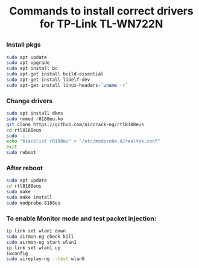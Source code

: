 <h1 align=center> Commands to install correct drivers for TP-Link TL-WN722N</p>

### Install pkgs
```bash
sudo apt update
sudo apt upgrade
sudo apt install bc
sudo apt-get install build-essential
sudo apt-get install libelf-dev
sudo apt-get install linux-headers-`uname -r`
```

### Change drivers
```bash
sudo apt install dkms
sudo rmmod r8188eu.ko
git clone https://github.com/aircrack-ng/rtl8188eus
cd rtl8188eus
sudo -i
echo "blacklist r8188eu" > "/etc/modprobe.d/realtek.conf"
exit
sudo reboot
```

### After reboot
```bash
sudo apt update
cd rtl8188eus
sudo make
sudo make install
sudo modprobe 8188eu
````

### To enable Monitor mode and test packet injection:
``` bash
ip link set wlan1 down
sudo airmon-ng check kill
sudo airmon-ng start wlan1
ip link set wlan1 up
iwconfig
sudo aireplay-ng --test wlan0
```
